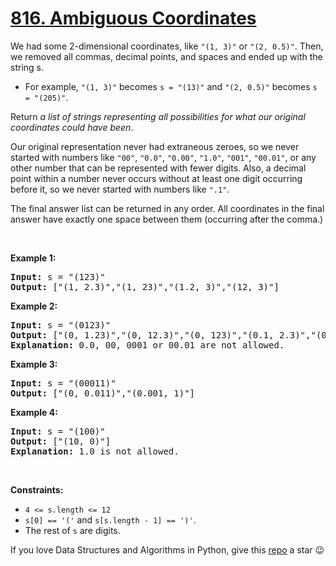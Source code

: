 # [816. Ambiguous Coordinates][title]

<p>We had some 2-dimensional coordinates, like <code>"(1, 3)"</code> or <code>"(2, 0.5)"</code>. Then, we removed all commas, decimal points, and spaces and ended up with the string s.</p>
<ul>
<li>For example, <code>"(1, 3)"</code> becomes <code>s = "(13)"</code> and <code>"(2, 0.5)"</code> becomes <code>s = "(205)"</code>.</li>
</ul>
<p>Return <em>a list of strings representing all possibilities for what our original coordinates could have been</em>.</p>
<p>Our original representation never had extraneous zeroes, so we never started with numbers like <code>"00"</code>, <code>"0.0"</code>, <code>"0.00"</code>, <code>"1.0"</code>, <code>"001"</code>, <code>"00.01"</code>, or any other number that can be represented with fewer digits. Also, a decimal point within a number never occurs without at least one digit occurring before it, so we never started with numbers like <code>".1"</code>.</p>
<p>The final answer list can be returned in any order. All coordinates in the final answer have exactly one space between them (occurring after the comma.)</p>
<p> </p>
<p><strong>Example 1:</strong></p>
<pre><strong>Input:</strong> s = "(123)"
<strong>Output:</strong> ["(1, 2.3)","(1, 23)","(1.2, 3)","(12, 3)"]
</pre>
<p><strong>Example 2:</strong></p>
<pre><strong>Input:</strong> s = "(0123)"
<strong>Output:</strong> ["(0, 1.23)","(0, 12.3)","(0, 123)","(0.1, 2.3)","(0.1, 23)","(0.12, 3)"]
<strong>Explanation:</strong> 0.0, 00, 0001 or 00.01 are not allowed.
</pre>
<p><strong>Example 3:</strong></p>
<pre><strong>Input:</strong> s = "(00011)"
<strong>Output:</strong> ["(0, 0.011)","(0.001, 1)"]
</pre>
<p><strong>Example 4:</strong></p>
<pre><strong>Input:</strong> s = "(100)"
<strong>Output:</strong> ["(10, 0)"]
<strong>Explanation:</strong> 1.0 is not allowed.
</pre>
<p> </p>
<p><strong>Constraints:</strong></p>
<ul>
<li><code>4 &lt;= s.length &lt;= 12</code></li>
<li><code>s[0] == '('</code> and <code>s[s.length - 1] == ')'</code>.</li>
<li>The rest of <code>s</code> are digits.</li>
</ul>


If you love Data Structures and Algorithms in Python, give this [repo][me] a star :wink:

[title]: https://leetcode.com/problems/ambiguous-coordinates
[me]: https://github.com/bumblebee211196/awesome-python-leetcode